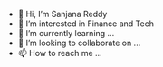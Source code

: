 - 👋 Hi, I’m Sanjana Reddy
- 👀 I’m interested in Finance and Tech
- 🌱 I’m currently learning ...
- 💞️ I’m looking to collaborate on ...
- 📫 How to reach me ...

<!---
SanjanaReddy103/SanjanaReddy103 is a ✨ special ✨ repository because its `README.md` (this file) appears on your GitHub profile.
You can click the Preview link to take a look at your changes.
--->
